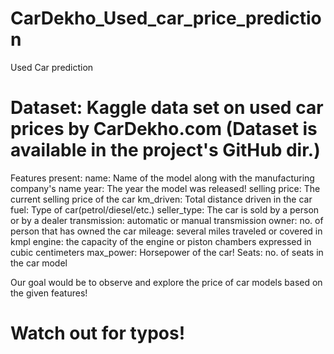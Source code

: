 # CarDekho_Used_car_price_prediction

Used Car prediction

# Dataset: Kaggle data set on used car prices by CarDekho.com (Dataset is available in the project's GitHub dir.)

Features present:
        name: Name of the model along with the manufacturing company's name
        year: The year the model was released!
        selling price: The current selling price of the car
        km_driven: Total distance driven in the car
        fuel: Type of car(petrol/diesel/etc.)
        seller_type: The car is sold by a person or by a dealer
        transmission: automatic or manual transmission
        owner: no. of person that has owned the car
        mileage: several miles traveled or covered in kmpl
        engine: the capacity of the engine or piston chambers expressed in cubic centimeters
        max_power: Horsepower of the car!
        Seats: no. of seats in the car model

Our goal would be to observe and explore the price of car models based on the given features!

# Watch out for typos!
